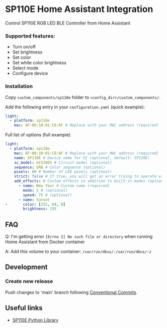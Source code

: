 # SP110E Home Assistant Integration

Control SP110E RGB LED BLE Controller from Home Assistant

### Supported features:

- Turn on/off
- Set brightness
- Set color
- Set white color brightness
- Select mode
- Configure device

### Installation

Copy `custom_components/sp110e` folder to `<config_dir>/custom_components/`.

Add the following entry in your `configuration.yaml` (quick example):

```yaml
light:
  - platform: sp110e
    mac: AF:00:10:01:C8:AF # Replace with your MAC address (required)
```

Full list of options (full example)

```yaml
light:
  - platform: sp110e
    mac: AF:00:10:01:C8:AF # Replace with your MAC address (required)
    name: SP110E # Device name for UI (optional, default: SP110E)
    ic_model: UCS1903 # Circuit model (optional)
    sequence: GRB # Color sequence (optional)
    pixels: 60 # Number of LED pixels (optional)
    strict: false # If true, you will get an error trying to operate with offline device (optional, default: false)
    add_effects: # Custom effects in addition to built-in modes (optional)
      - name: New Year # Custom name (required)
        mode: 2 # (optional)
        speed: 75 # (optional)
      - name: Sunset
-       color: [255, 64, 0]
        brightness: 255
```

## FAQ

Q: I'm getting error `[Errno 2] No such file or directory` when running Home Assistant from Docker container

A: Add this volume to your container: `/var/run/dbus/:/var/run/dbus/:z`

## Development

### Create new release

Push changes to 'main' branch following [Conventional Commits](https://www.conventionalcommits.org/en/v1.0.0/).

## Useful links

- [SP110E Python Library](https://github.com/roslovets/SP110E)
